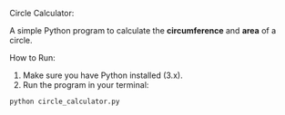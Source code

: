 Circle Calculator:

A simple Python program to calculate the **circumference** and **area** of a circle.

 How to Run:

1. Make sure you have Python installed (3.x).
2. Run the program in your terminal:

```bash
python circle_calculator.py
